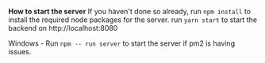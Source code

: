 **How to start the server**
If you haven't done so already, run `npm install` to install the required node packages for the server.
run `yarn start` to start the backend on http://localhost:8080

Windows - 
Run `npm -- run server` to start the server if pm2 is having issues.